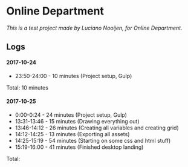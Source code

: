 # Online Department
*This is a test project made by Luciano Nooijen, for Online Department.*
## Logs

#### 2017-10-24
* 23:50-24:00 - 10 minutes (Project setup, Gulp)

Total: 10 minutes

#### 2017-10-25
* 0:00-0:24 - 24 minutes (Project setup, Gulp)
* 13:31-13:46 - 15 minutes (Drawing everything out)
* 13:46-14:12 - 26 minutes (Creating all variables and creating grid)
* 14:12-14:25 - 13 minutes (Exporting all assets)
* 14:25-15:19 - 54 minutes (Starting on some css and html stuff)
* 15:19-16:00 - 41 minutes (Finished desktop landing)


Total: 
